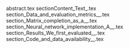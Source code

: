 abstract.tex
sectionContent_Text_.tex
section_Data_and_evaluation_metrics__.tex
section_Matrix_completion_as_a__.tex
section_Neural_network_implementation_A__.tex
section_Results_We_first_evaluated__.tex
section_Code_and_data_availability__.tex
